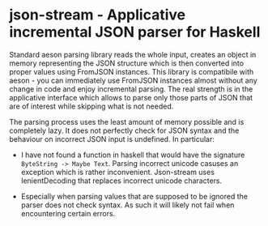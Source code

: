 # json-stream - Applicative incremental JSON parser for Haskell

Standard aeson parsing library reads the whole input, creates an object in memory representing
the JSON structure which is then converted into proper values using FromJSON instances.
This library is compatibile with aeson - you can immediately use FromJSON instances almost without
any change in code and enjoy incremental parsing. The real strength is in the applicative interface
which allows to parse only those parts of JSON that are of interest while skipping what is not needed.

The parsing process uses the least amount of memory possible and is completely lazy. It does not perfectly
check for JSON syntax and the behaviour on incorrect JSON input is undefined. In particular:

- I have not found a function in haskell that would have the signature `ByteString -> Maybe Text`.
  Parsing incorrect unicode casuses an exception which is rather inconvenient.
  Json-stream uses lenientDecoding that replaces incorrect unicode characters.

- Especially when parsing values that are supposed to be ignored the parser does not check
  syntax. As such it will likely not fail when encountering certain errors.
